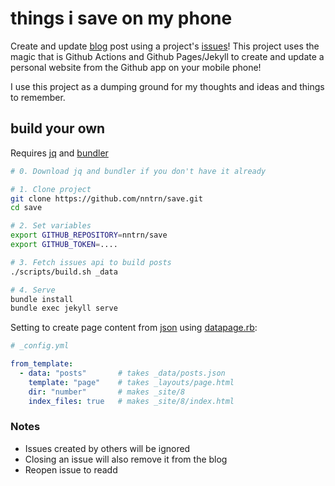 # things i save on my phone

Create and update [blog] post using a project's [issues]! This project uses 
the magic that is Github Actions and Github Pages/Jekyll to create and
update a personal website from the Github app on your mobile phone!  

I use this project as a dumping ground for my thoughts and ideas and things to remember.

## build your own

Requires [jq] and [bundler]

```sh
# 0. Download jq and bundler if you don't have it already

# 1. Clone project
git clone https://github.com/nntrn/save.git
cd save

# 2. Set variables
export GITHUB_REPOSITORY=nntrn/save
export GITHUB_TOKEN=....

# 3. Fetch issues api to build posts
./scripts/build.sh _data

# 4. Serve
bundle install
bundle exec jekyll serve
```

Setting to create page content from [json] using [datapage.rb]:

```yml
# _config.yml

from_template:
  - data: "posts"       # takes _data/posts.json 
    template: "page"    # takes _layouts/page.html
    dir: "number"       # makes _site/8   
    index_files: true   # makes _site/8/index.html
```


### Notes

* Issues created by others will be ignored
* Closing an issue will also remove it from the blog
* Reopen issue to readd 


[blog]: https://nntrn.github.io/save/
[jq]: https://jqlang.github.io/jq/
[bundler]: https://bundler.io/
[issues]: https://github.com/nntrn/save/issues
[datapage.rb]: https://raw.githubusercontent.com/nntrn/save/main/_plugins/datapage.rb
[json]: https://nntrn.github.io/save/assets/data/posts.json